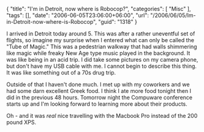 {
	"title": "I'm in Detroit, now where is Robocop?",
	"categories": [
		"Misc"
	],
	"tags": [],
	"date": "2006-06-05T23:06:00+06:00",
	"url": "/2006/06/05/Im-in-Detroit-now-where-is-Robocop",
	"guid": "1318"
}

I arrived in Detroit today around 5. This was after a rather uneventful set of flights, so imagine my surprise when I entered what can only be called the "Tube of Magic." This was a pedestrian walkway that had walls shimmering like magic while freaky New Age type music played in the background. It was like being in an acid trip. I did take some pictures on my camera phone, but don't have my USB cable with me. I cannot begin to describe this thing. It was like something out of a 70s drug trip. 

Outside of that I haven't done much. I met up with my coworkers and we had some darn excellent Greek food. I think I ate more food tonight then I did in the previous 48 hours. Tomorrow night the Compuware conference starts up and I'm looking forward to learning more about their products. 

Oh - and it was <i>real</i> nice travelling with the Macbook Pro instead of the 200 pound XPS.